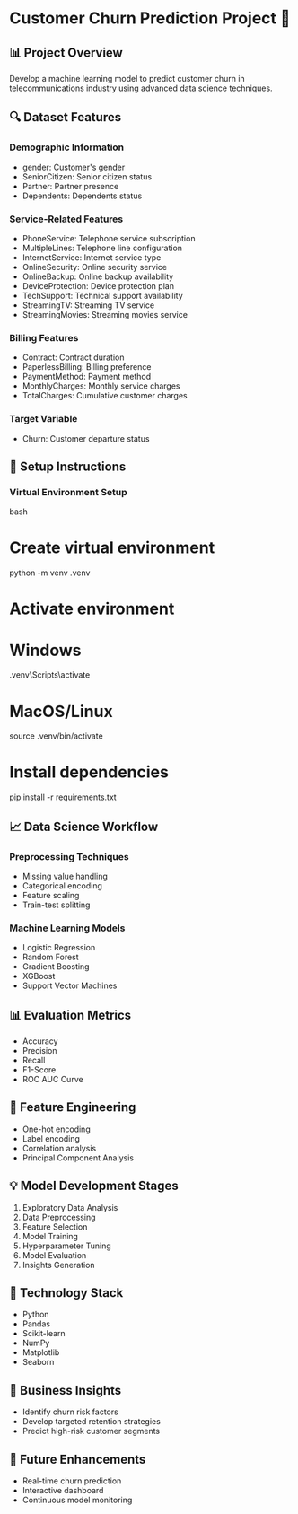 

# Customer Churn Prediction Project 🚀

## 📊 Project Overview
Develop a machine learning model to predict customer churn in telecommunications industry using advanced data science techniques.

## 🔍 Dataset Features

### Demographic Information
- gender: Customer's gender
- SeniorCitizen: Senior citizen status
- Partner: Partner presence
- Dependents: Dependents status

### Service-Related Features
- PhoneService: Telephone service subscription
- MultipleLines: Telephone line configuration
- InternetService: Internet service type
- OnlineSecurity: Online security service
- OnlineBackup: Online backup availability
- DeviceProtection: Device protection plan
- TechSupport: Technical support availability
- StreamingTV: Streaming TV service
- StreamingMovies: Streaming movies service

### Billing Features
- Contract: Contract duration
- PaperlessBilling: Billing preference
- PaymentMethod: Payment method
- MonthlyCharges: Monthly service charges
- TotalCharges: Cumulative customer charges

### Target Variable
- Churn: Customer departure status




## 🚀 Setup Instructions

### Virtual Environment Setup
bash
# Create virtual environment
python -m venv .venv

# Activate environment
# Windows
.venv\Scripts\activate

# MacOS/Linux
source .venv/bin/activate

# Install dependencies
pip install -r requirements.txt


## 📈 Data Science Workflow

### Preprocessing Techniques
- Missing value handling
- Categorical encoding
- Feature scaling
- Train-test splitting

### Machine Learning Models
- Logistic Regression
- Random Forest
- Gradient Boosting
- XGBoost
- Support Vector Machines

## 📊 Evaluation Metrics
- Accuracy
- Precision
- Recall
- F1-Score
- ROC AUC Curve

## 🧠 Feature Engineering
- One-hot encoding
- Label encoding
- Correlation analysis
- Principal Component Analysis

## 💡 Model Development Stages
1. Exploratory Data Analysis
2. Data Preprocessing
3. Feature Selection
4. Model Training
5. Hyperparameter Tuning
6. Model Evaluation
7. Insights Generation

## 🔬 Technology Stack
- Python
- Pandas
- Scikit-learn
- NumPy
- Matplotlib
- Seaborn


## 🎯 Business Insights
- Identify churn risk factors
- Develop targeted retention strategies
- Predict high-risk customer segments

## 🚀 Future Enhancements
- Real-time churn prediction
- Interactive dashboard
- Continuous model monitoring

